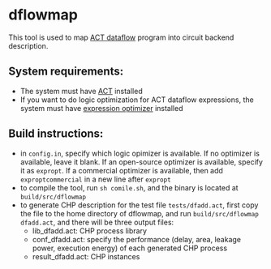 # dflowmap

This tool is used to
map [ACT dataflow](https://avlsi.csl.yale.edu/act/doku.php?id=language:langs:dflow)
program into circuit backend description.

## System requirements:

* The system must have [ACT](https://github.com/asyncvlsi/act) installed
* If you want to do logic optimization for ACT dataflow expressions, the system
  must have [expression optimizer](https://github.com/asyncvlsi/expropt)
  installed

## Build instructions:

* in `config.in`, specify which logic opimizer is available. If no optimizer is
  available, leave it blank. If an open-source optimizer is available, specify
  it as `expropt`. If a commercial optimizer is available, then add
  `exproptcommercial` in a new line after `expropt`
* to compile the tool, run `sh comile.sh`, and the binary is located at
  `build/src/dflowmap`
* to generate CHP description for the test file `tests/dfadd.act`, first copy
  the file to the home directory of dflowmap, and
  run `build/src/dflowmap dfadd.act`, and there will be three output files:
  * lib_dfadd.act: CHP process library
  * conf_dfadd.act: specify the performance (delay, area,
    leakage power, execution energy) of each generated CHP process
  * result_dfadd.act: CHP instances
